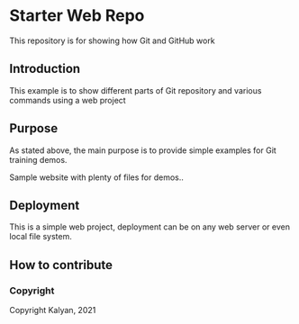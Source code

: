 # Starter Web Repo

This repository is for showing how Git and GitHub work

## Introduction

This example is to show different parts of Git repository and various commands using a web project

## Purpose

As stated above, the main purpose is to provide simple examples for Git training demos.

Sample website with plenty of files for demos..

## Deployment

This is a simple web project, deployment can be on any web server or even local file system.

## How to contribute

### Copyright

Copyright Kalyan, 2021